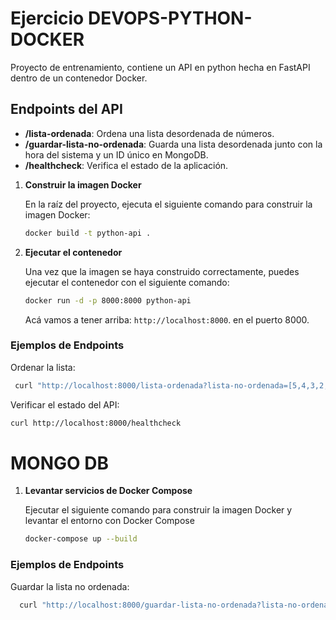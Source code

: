 # Ejercicio DEVOPS-PYTHON-DOCKER

Proyecto de entrenamiento, contiene un API en python hecha en FastAPI dentro de un contenedor Docker.

## Endpoints del API

- **/lista-ordenada**: Ordena una lista desordenada de números.
- **/guardar-lista-no-ordenada**: Guarda una lista desordenada junto con la hora del sistema y un ID único en MongoDB.
- **/healthcheck**: Verifica el estado de la aplicación.

1. **Construir la imagen Docker**

   En la raíz del proyecto, ejecuta el siguiente comando para construir la imagen Docker:

   ```bash
   docker build -t python-api .
   ```

2. **Ejecutar el contenedor**

   Una vez que la imagen se haya construido correctamente, puedes ejecutar el contenedor con el
   siguiente comando:

   ```bash
   docker run -d -p 8000:8000 python-api
   ```

   Acá vamos a tener arriba: `http://localhost:8000`. en el puerto 8000.

### Ejemplos de Endpoints

Ordenar la lista:

 ```bash
  curl "http://localhost:8000/lista-ordenada?lista-no-ordenada=[5,4,3,2,1,]"
  ```

 Verificar el estado del API:

  ```bash
  curl http://localhost:8000/healthcheck
  ```

# MONGO DB

1. **Levantar servicios de Docker Compose**

   Ejecutar el siguiente comando para construir la imagen Docker y levantar el entorno con Docker Compose
   
   ```bash
   docker-compose up --build
   ```
   
### Ejemplos de Endpoints

Guardar la lista no ordenada:

```bash
  curl "http://localhost:8000/guardar-lista-no-ordenada?lista-no-ordenada=%5B4%2C3%2C2%2C1%5D"
  ```
